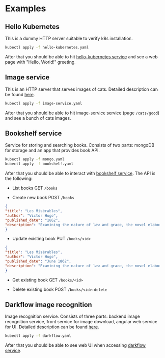 # Examples

## Hello Kubernetes 

This is a dummy HTTP server suitable to verify k8s installation.

```bash
kubectl apply -f hello-kubernetes.yaml
```

After that you should be able to hit [hello-kubernetes service](https://kubernetes.io/docs/concepts/services-networking/service) 
and see a web page with "Hello, World!" greeting.

## Image service

This is an HTTP server that serves images of cats.
Detailed description can be found [here](https://www.sylabs.io/guides/cri/1.0/user-guide/basic_usage.html#hello-cats).

```bash
kubectl apply -f image-service.yaml
```

After that you should be able to hit [image-service service](https://kubernetes.io/docs/concepts/services-networking/service) 
(page `/cats/good`) and see a bunch of cats images.

## Bookshelf service

Service for storing and searching books. Consists of two parts: mongoDB for storage and an
app that provides book API.

```bash
kubectl apply -f mongo.yaml
kubectl apply -f bookshelf.yaml
```

After that you should be able to interact with [bookshelf service](https://kubernetes.io/docs/concepts/services-networking/service).
The API is the following:

- List books
GET `/books`

- Create new book
POST `/books`
```json
{
"title": "Les Misérables",
"author": "Victor Hugo",
"published_date": "1862",
"description": "Examining the nature of law and grace, the novel elaborates upon the history of France, the architecture and urban design of Paris, politics, moral philosophy, antimonarchism, justice, religion, and the types and nature of romantic and familial love."
}
```

- Update existing book
PUT `/books/<id>`
```json
{
"title": "Les Misérables",
"author": "Victor Hugo",
"published_date": "June 1862",
"description": "Examining the nature of law and grace, the novel elaborates upon the history of France, the architecture and urban design of Paris, politics, moral philosophy, antimonarchism, justice, religion, and the types and nature of romantic and familial love."
}
```

- Get existing book
GET `/books/<id>`

- Delete existing book
POST `/books/<id>:delete`

## Darkflow image recognition

Image recognition service. Consists of three parts: backend image recognition service, front service for image
download, angular web service for UI.
Detailed description can be found [here](https://www.sylabs.io/guides/cri/1.0/user-guide/basic_usage.html#image-recognition-using-nvidia-gpu).

```bash
kubectl apply -f darkflow.yaml
```

After that you should be able to see web UI when accessing [darkflow service](https://kubernetes.io/docs/concepts/services-networking/service).
